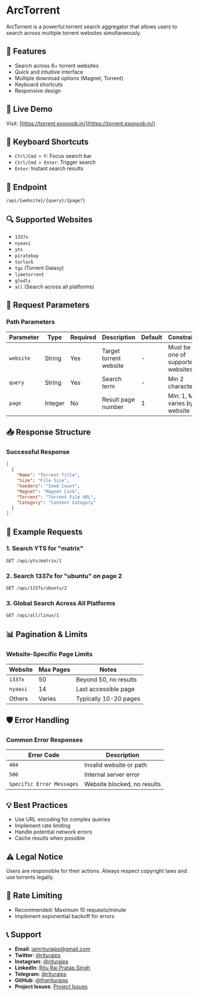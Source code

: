 # ArcTorrent 

ArcTorrent is a powerful torrent search aggregator that allows users to search across multiple torrent websites simultaneously.

## 🌟 Features

- Search across 8+ torrent websites
- Quick and intuitive interface
- Multiple download options (Magnet, Torrent)
- Keyboard shortcuts
- Responsive design

## 🚀 Live Demo

Visit: [https://torrent.exonoob.in/](https://torrent.exonoob.in/)

## 🔑 Keyboard Shortcuts

- `Ctrl/Cmd + F`: Focus search bar
- `Ctrl/Cmd + Enter`: Trigger search
- `Enter`: Instant search results


## 📡 Endpoint
```
/api/{website}/{query}/{page?}
```

## 🔍 Supported Websites
- `1337x`
- `nyaasi`
- `yts`
- `piratebay`
- `torlock`
- `tgx` (Torrent Galaxy)
- `limetorrent`
- `glodls`
- `all` (Search across all platforms)

## 🚦 Request Parameters

### Path Parameters
| Parameter | Type    | Required | Description | Default | Constraints |
|-----------|---------|----------|-------------|---------|-------------|
| `website` | String  | Yes | Target torrent website | - | Must be one of supported websites |
| `query`   | String  | Yes | Search term | - | Min 2 characters |
| `page`    | Integer | No  | Result page number | 1 | Min: 1, Max varies by website |

## 📥 Response Structure

### Successful Response
```json
[
  {
    "Name": "Torrent Title",
    "Size": "File Size",
    "Seeders": "Seed Count",
    "Magnet": "Magnet Link",
    "Torrent": "Torrent File URL",
    "Category": "Content Category"
  }
]
```

## 🔬 Example Requests

### 1. Search YTS for "matrix"
```bash
GET /api/yts/matrix/1
```

### 2. Search 1337x for "ubuntu" on page 2
```bash
GET /api/1337x/ubuntu/2
```

### 3. Global Search Across All Platforms
```bash
GET /api/all/linux/1
```

## 📊 Pagination & Limits

### Website-Specific Page Limits
| Website    | Max Pages | Notes |
|------------|-----------|-------|
| `1337x`    | 50        | Beyond 50, no results |
| `nyaasi`   | 14        | Last accessible page |
| Others     | Varies    | Typically 10-20 pages |

## 🛡️ Error Handling

### Common Error Responses
| Error Code | Description |
|------------|-------------|
| `404`      | Invalid website or path |
| `500`      | Internal server error |
| `Specific Error Messages` | Website blocked, no results |

## 💡 Best Practices
- Use URL encoding for complex queries
- Implement rate limiting
- Handle potential network errors
- Cache results when possible

## ⚠️ Legal Notice

Users are responsible for their actions. Always respect copyright laws and use torrents legally.


## 🔐 Rate Limiting
- Recommended: Maximum 10 requests/minute
- Implement exponential backoff for errors

## 📞 Support
- **Email**: iamriturajps@gmail.com
- **Twitter**: [@riturajps](https://twitter.com/riturajps)
- **Instagram**: [@riturajps](https://instagram.com/riturajps)
- **LinkedIn**: [Ritu Raj Pratap Singh](https://linkedin.com/in/iamriturajps)
- **Telegram**: [@riturajps](https://t.me/riturajps)
- **GitHub**: [@theriturajps](https://github.com/theriturajps)
- **Project Issues**: [Project Issues](https://github.com/theriturajps/ArcTorrent/issues)